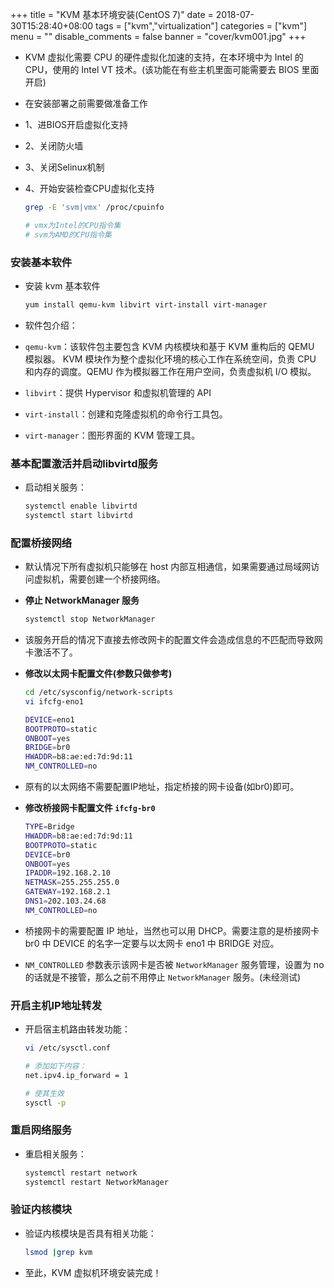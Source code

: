 +++
title = "KVM 基本环境安装(CentOS 7)"
date = 2018-07-30T15:28:40+08:00
tags = ["kvm","virtualization"]
categories = ["kvm"]
menu = ""
disable_comments = false
banner = "cover/kvm001.jpg"
+++

- KVM 虚拟化需要 CPU 的硬件虚拟化加速的支持，在本环境中为 Intel 的 CPU，使用的 Intel VT 技术。(该功能在有些主机里面可能需要去 BIOS 里面开启)
- 在安装部署之前需要做准备工作
- 1、进BIOS开启虚拟化支持
- 2、关闭防火墙
- 3、关闭Selinux机制
- 4、开始安装检查CPU虚拟化支持
  
  ```bash
  grep -E 'svm|vmx' /proc/cpuinfo

  # vmx为Intel的CPU指令集
  # svm为AMD的CPU指令集
  ```

### 安装基本软件
- 安装 kvm 基本软件
  
  ```bash
  yum install qemu-kvm libvirt virt-install virt-manager
  ```

- 软件包介绍：
- `qemu-kvm`：该软件包主要包含 KVM 内核模块和基于 KVM 重构后的 QEMU 模拟器。 KVM 模块作为整个虚拟化环境的核心工作在系统空间，负责 CPU 和内存的调度。QEMU 作为模拟器工作在用户空间，负责虚拟机 I/O 模拟。
- `libvirt`：提供 Hypervisor 和虚拟机管理的 API
- `virt-install`：创建和克隆虚拟机的命令行工具包。
- `virt-manager`：图形界面的 KVM 管理工具。

### 基本配置激活并启动libvirtd服务
- 启动相关服务：
  
  ```bash
  systemctl enable libvirtd
  systemctl start libvirtd
  ```

### 配置桥接网络
- 默认情况下所有虚拟机只能够在 host 内部互相通信，如果需要通过局域网访问虚拟机，需要创建一个桥接网络。

- **停止 NetworkManager 服务**
  
  ```bash
  systemctl stop NetworkManager
  ```
- 该服务开启的情况下直接去修改网卡的配置文件会造成信息的不匹配而导致网卡激活不了。

- **修改以太网卡配置文件(参数只做参考)**
  
  ```bash
  cd /etc/sysconfig/network-scripts
  vi ifcfg-eno1
  ```

  ```bash
  DEVICE=eno1
  BOOTPROTO=static
  ONBOOT=yes
  BRIDGE=br0
  HWADDR=b8:ae:ed:7d:9d:11
  NM_CONTROLLED=no
  ```
- 原有的以太网络不需要配置IP地址，指定桥接的网卡设备(如br0)即可。

- **修改桥接网卡配置文件 `ifcfg-br0`**
  
  ```bash
  TYPE=Bridge
  HWADDR=b8:ae:ed:7d:9d:11
  BOOTPROTO=static
  DEVICE=br0
  ONBOOT=yes
  IPADDR=192.168.2.10
  NETMASK=255.255.255.0
  GATEWAY=192.168.2.1
  DNS1=202.103.24.68
  NM_CONTROLLED=no
  ```
- 桥接网卡的需要配置 IP 地址，当然也可以用 DHCP。需要注意的是桥接网卡 br0 中 DEVICE 的名字一定要与以太网卡 eno1 中 BRIDGE 对应。
- `NM_CONTROLLED` 参数表示该网卡是否被 `NetworkManager` 服务管理，设置为 no 的话就是不接管，那么之前不用停止 `NetworkManager` 服务。(未经测试)

### 开启主机IP地址转发
- 开启宿主机路由转发功能：
  
  ```bash
  vi /etc/sysctl.conf

  # 添加如下内容：
  net.ipv4.ip_forward = 1
  
  # 使其生效
  sysctl -p
  ```

### 重启网络服务
- 重启相关服务：
  
  ```bash
  systemctl restart network
  systemctl restart NetworkManager
  ```

### 验证内核模块
- 验证内核模块是否具有相关功能：
  
  ```bash
  lsmod |grep kvm
  ```

- 至此，KVM 虚拟机环境安装完成！
